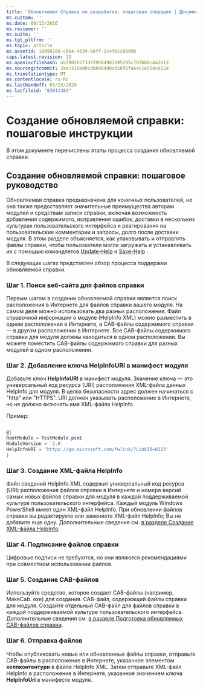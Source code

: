 ```yaml
---
title: 'Обновляемая Справка по разработке: пошаговая операция | Документация Майкрософт'
ms.custom: ''
ms.date: 09/13/2016
ms.reviewer: ''
ms.suite: ''
ms.tgt_pltfrm: ''
ms.topic: article
ms.assetid: 10098160-c6b4-4339-b8ff-2c4f8cc0699b
caps.latest.revision: 13
ms.openlocfilehash: a5290265f3d729504983b95195c793b88c4a2613
ms.sourcegitcommit: 2aec310ad0c0b048400cb56f6fa64c1e554c812a
ms.translationtype: MT
ms.contentlocale: ru-RU
ms.lasthandoff: 05/23/2020
ms.locfileid: "83811383"
---
```

# <a name="updatable-help-authoring-step-by-step"></a>Создание обновляемой справки: пошаговые инструкции

В этом документе перечислены этапы процесса создания обновляемой справки.

## <a name="authoring-updatable-help-step-by-step"></a>Создание обновляемой справки: пошаговое руководство

Обновляемая справка предназначена для конечных пользователей, но она также предоставляет значительные преимущества авторам модулей и средствам записи справки, включая возможность добавления содержимого, исправления ошибок, доставки в нескольких культурах пользовательского интерфейса и реагирования на пользовательские комментарии и запросы, долго после доставки модуля. В этом разделе объясняется, как упаковывать и отправлять файлы справки, чтобы пользователи могли загружать и устанавливать их с помощью командлетов [Update-Help](/powershell/module/Microsoft.PowerShell.Core/Update-Help) и [Save-Help](/powershell/module/Microsoft.PowerShell.Core/Save-Help) .

В следующих шагах представлен обзор процесса поддержки обновляемой справки.

### <a name="step-1-find-an-internet-site-for-your-help-files"></a>Шаг 1. Поиск веб-сайта для файлов справки

Первым шагом в создании обновляемой справки является поиск расположения в Интернете для файлов справки вашего модуля. На самом деле можно использовать два разных расположения. Файл справочной информации о модуле (HelpInfo XML) можно разместить в одном расположении в Интернете, а CAB-файлы содержимого справки — в другом расположении в Интернете. Все CAB-файлы содержимого справки для модуля должны находиться в одном расположении. Вы можете поместить CAB-файлы содержимого справки для разных модулей в одном расположении.

### <a name="step-2-add-a-helpinfouri-key-to-your-module-manifest"></a>Шаг 2. Добавление ключа HelpInfoURI в манифест модуля

Добавьте ключ **HelpInfoURI** в манифест модуля. Значение ключа — это универсальный код ресурса (URI) расположения XML-файла данных HelpInfo для модуля. В целях безопасности адрес должен начинаться с "http" или "HTTPS". URI должен указывать расположение в Интернете, но не должно включать имя XML-файла HelpInfo.

Пример:

```powershell

@{
RootModule = TestModule.psm1
ModuleVersion = '2.0'
HelpInfoURI = 'https://go.microsoft.com/fwlink/?LinkID=0123'
}
```

### <a name="step-3-create-a-helpinfo-xml-file"></a>Шаг 3. Создание XML-файла HelpInfo

Файл сведений HelpInfo XML содержит универсальный код ресурса (URI) расположения файлов справки в Интернете и номера версий самых новых файлов справки для модуля в каждой поддерживаемой культуре пользовательского интерфейса. Каждый модуль Windows PowerShell имеет один XML-файл HelpInfo. При обновлении файлов справки вы редактируете или заменяете XML-файл HelpInfo; Вы не добавите еще одну. Дополнительные сведения см. [в разделе Создание XML-файла HelpInfo](./how-to-create-a-helpinfo-xml-file.md).

### <a name="step-4-sign-your-help-files"></a>Шаг 4. Подписание файлов справки

Цифровые подписи не требуются, но они являются рекомендациями при совместном использовании файлов.

### <a name="step-5-create-cab-files"></a>Шаг 5. Создание CAB-файлов

Используйте средство, которое создает CAB-файлы (например, MakeCab. exe) для создания. CAB-файл, содержащий файлы справки для модуля. Создайте отдельный CAB-файл для файлов справки в каждой поддерживаемой культуре пользовательского интерфейса. Дополнительные сведения см. [в разделе Подготовка обновляемых CAB-файлов справки](./how-to-prepare-updatable-help-cab-files.md).

### <a name="step-6-upload-your-files"></a>Шаг 6. Отправка файлов

Чтобы опубликовать новые или обновленные файлы справки, отправьте CAB-файлы в расположение в Интернете, указанное элементом **хелпконтентури** в файле HelpInfo XML. Затем отправьте XML-файл HelpInfo в расположение в Интернете, указанное значением ключа **HelpInfoUri** в манифесте модуля.
